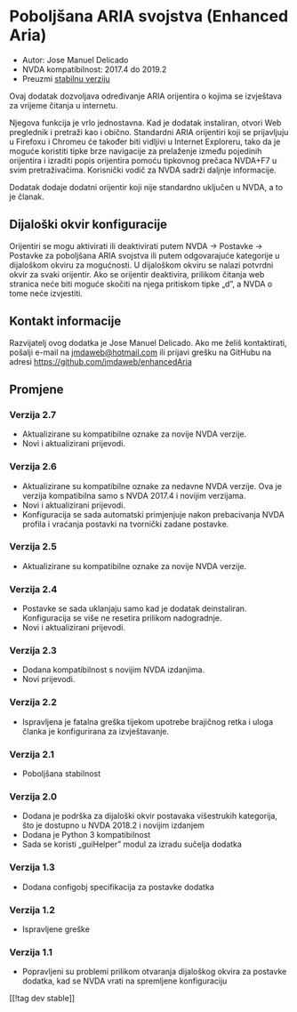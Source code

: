 # Poboljšana ARIA svojstva (Enhanced Aria) #

* Autor: Jose Manuel Delicado
* NVDA kompatibilnost: 2017.4 do 2019.2
* Preuzmi [stabilnu verziju][1]

Ovaj dodatak dozvoljava određivanje ARIA orijentira o kojima se izvještava
za vrijeme čitanja u internetu.

Njegova funkcija je vrlo jednostavna. Kad je dodatak instaliran, otvori Web
preglednik i pretraži kao i obično. Standardni ARIA orijentiri koji se
prijavljuju u Firefoxu i Chromeu će također biti vidljivi u Internet
Exploreru, tako da je moguće koristiti tipke brze navigacije za prelaženje
između pojedinih orijentira i izraditi popis orijentira pomoću tipkovnog
prečaca NVDA+F7 u svim pretraživačima. Korisnički vodič za NVDA sadrži
daljnje informacije.

Dodatak dodaje dodatni orijentir koji nije standardno uključen u NVDA, a to
je članak.

## Dijaloški okvir konfiguracije

Orijentiri se mogu aktivirati ili deaktivirati putem NVDA → Postavke →
Postavke za poboljšana ARIA svojstva ili putem odgovarajuće kategorije u
dijaloškom okviru za mogućnosti. U dijaloškom okviru se nalazi potvrdni
okvir za svaki orijentir. Ako se orijentir deaktivira, prilikom čitanja web
stranica neće biti moguće skočiti na njega pritiskom tipke „d”, a NVDA o
tome neće izvjestiti.

## Kontakt informacije

Razvijatelj ovog dodatka je Jose Manuel Delicado. Ako me želiš kontaktirati,
pošalji e-mail na jmdaweb@hotmail.com ili prijavi grešku na GitHubu na
adresi https://github.com/jmdaweb/enhancedAria

## Promjene

### Verzija 2.7

* Aktualizirane su kompatibilne oznake za novije NVDA verzije.
* Novi i aktualizirani prijevodi.

### Verzija 2.6

* Aktualizirane su kompatibilne oznake za nedavne NVDA verzije. Ova je
  verzija kompatibilna samo s NVDA 2017.4 i novijim verzijama.
* Novi i aktualizirani prijevodi.
* Konfiguracija se sada automatski primjenjuje nakon prebacivanja NVDA
  profila i vraćanja postavki na tvornički zadane postavke.

### Verzija 2.5

* Aktualizirane su kompatibilne oznake za novije NVDA verzije.

### Verzija 2.4

* Postavke se sada uklanjaju samo kad je dodatak deinstaliran. Konfiguracija
  se više ne resetira prilikom nadogradnje.
* Novi i aktualizirani prijevodi.

### Verzija 2.3

* Dodana kompatibilnost s novijim NVDA izdanjima.
* Novi prijevodi.

### Verzija 2.2

* Ispravljena je fatalna greška tijekom upotrebe brajičnog retka i uloga
  članka je konfigurirana za izvještavanje.

### Verzija 2.1

* Poboljšana stabilnost

### Verzija 2.0

* Dodana je podrška za dijaloški okvir postavaka višestrukih kategorija, što
  je dostupno u NVDA 2018.2 i novijim izdanjem
* Dodana je Python 3 kompatibilnost
* Sada se koristi „guiHelper” modul za izradu sučelja dodatka

### Verzija 1.3

* Dodana configobj specifikacija za postavke dodatka

### Verzija 1.2

* Ispravljene greške

### Verzija 1.1

* Popravljeni su problemi prilikom otvaranja dijaloškog okvira za postavke
  dodatka, kad se NVDA vrati na spremljene konfiguraciju

[[!tag dev stable]]

[1]: https://addons.nvda-project.org/files/get.php?file=earia
